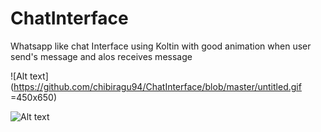 # ChatInterface
Whatsapp like chat Interface using Koltin with good animation when user send's message and alos receives message

![Alt text](https://github.com/chibiragu94/ChatInterface/blob/master/untitled.gif =450x650)

![Alt text](https://github.com/chibiragu94/ChatInterface/blob/master/Screenshot_1560881016.png "screenShot")

